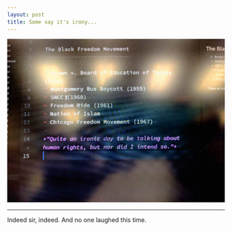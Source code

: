 ```yaml
---
layout: post
title: Some say it's irony...
---
```


[![irony-nov-9](/assets/img/irony-nov-9.jpg)](/assets/img/irony-nov-9-full.jpg)

----------

Indeed sir, indeed. And no one laughed this time.
